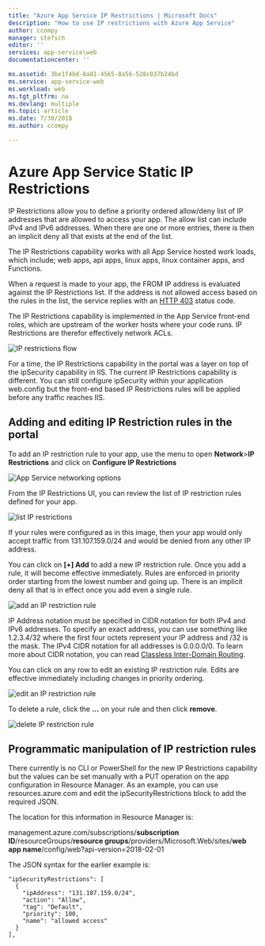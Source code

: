 ```yaml
---
title: "Azure App Service IP Restrictions | Microsoft Docs" 
description: "How to use IP restrictions with Azure App Service" 
author: ccompy
manager: stefsch
editor: ''
services: app-service\web
documentationcenter: ''

ms.assetid: 3be1f4bd-8a81-4565-8a56-528c037b24bd
ms.service: app-service-web
ms.workload: web
ms.tgt_pltfrm: na
ms.devlang: multiple
ms.topic: article
ms.date: 7/30/2018
ms.author: ccompy

---
```

# Azure App Service Static IP Restrictions #

IP Restrictions allow you to define a priority ordered allow/deny list of IP addresses that are allowed to access your app. The allow list can include IPv4 and IPv6 addresses. When there are one or more entries, there is then an implicit deny all that exists at the end of the list. 

The IP Restrictions capability works with all App Service hosted work loads, which include; web apps, api apps, linux apps, linux container apps, and Functions. 

When a request is made to your app, the FROM IP address is evaluated against the IP Restrictions list. If the address is not allowed access based on the rules in the list, the service replies with an [HTTP 403](https://en.wikipedia.org/wiki/HTTP_403) status code.

The IP Restrictions capability is implemented in the App Service front-end roles, which are upstream of the worker hosts where your code runs. IP Restrictions are therefor effectively network ACLs.  

![IP restrictions flow](media/app-service-ip-restrictions/ip-restrictions-flow.png)

For a time, the IP Restrictions capability in the portal was a layer on top of the ipSecurity capability in IIS. The current IP Restrictions capability is different. You can still configure ipSecurity within your application web.config but the front-end based IP Restrictions rules will be applied before any traffic reaches IIS.

## Adding and editing IP Restriction rules in the portal ##

To add an IP restriction rule to your app, use the menu to open **Network**>**IP Restrictions** and click on **Configure IP Restrictions**

![App Service networking options](media/app-service-ip-restrictions/ip-restrictions.png)  

From the IP Restrictions UI, you can review the list of IP restriction rules defined for your app.

![list IP restrictions](media/app-service-ip-restrictions/ip-restrictions-browse.png)

If your rules were configured as in this image, then your app would only accept traffic from 131.107.159.0/24 and would be denied from any other IP address.

You can click on **[+] Add** to add a new IP restriction rule. Once you add a rule, it will become effective immediately. Rules are enforced in priority order starting from the lowest number and going up. There is an implicit deny all that is in effect once you add even a single rule. 

![add an IP restriction rule](media/app-service-ip-restrictions/ip-restrictions-add.png)

IP Address notation must be specified in CIDR notation for both IPv4 and IPv6 addresses. To specify an exact address, you can use something like 1.2.3.4/32 where the first four octets represent your IP address and /32 is the mask. The IPv4 CIDR notation for all addresses is 0.0.0.0/0. To learn more about CIDR notation, you can read [Classless Inter-Domain Routing](https://en.wikipedia.org/wiki/Classless_Inter-Domain_Routing).  

You can click on any row to edit an existing IP restriction rule. Edits are effective immediately including changes in priority ordering.

![edit an IP restriction rule](media/app-service-ip-restrictions/ip-restrictions-edit.png)

To delete a rule, click the **...** on your rule and then click **remove**. 

![delete IP restriction rule](media/app-service-ip-restrictions/ip-restrictions-delete.png)

## Programmatic manipulation of IP restriction rules ##

There currently is no CLI or PowerShell for the new IP Restrictions capability but the values can be set manually with a PUT operation on the app configuration in Resource Manager. As an example, you can use resources.azure.com and edit the ipSecurityRestrictions block to add the required JSON. 

The location for this information in Resource Manager is:

management.azure.com/subscriptions/**subscription ID**/resourceGroups/**resource groups**/providers/Microsoft.Web/sites/**web app name**/config/web?api-version=2018-02-01

The JSON syntax for the earlier example is:

    "ipSecurityRestrictions": [
      {
        "ipAddress": "131.107.159.0/24",
        "action": "Allow",
        "tag": "Default",
        "priority": 100,
        "name": "allowed access"
      }
    ],
